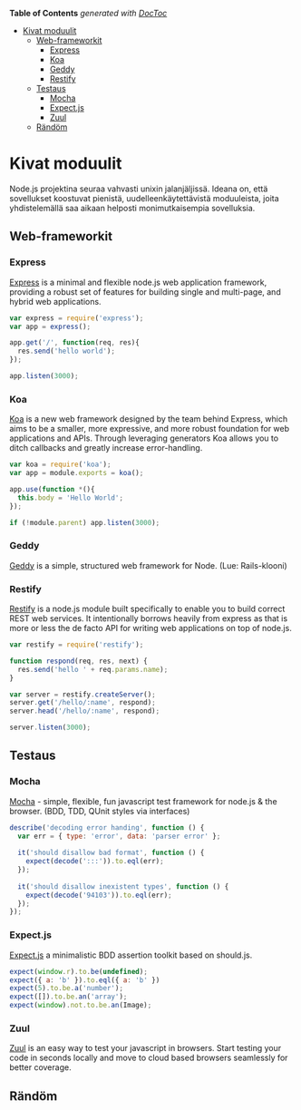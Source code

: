 **Table of Contents**  *generated with [DocToc](http://doctoc.herokuapp.com/)*

- [Kivat moduulit](#kivat-moduulit)
	- [Web-frameworkit](#web-frameworkit)
		- [Express](#express)
		- [Koa](#koa)
		- [Geddy](#geddy)
		- [Restify](#restify)
	- [Testaus](#testaus)
		- [Mocha](#mocha)
		- [Expect.js](#expectjs)
		- [Zuul](#zuul)
	- [Rändöm](#rändöm)

# Kivat moduulit

Node.js projektina seuraa vahvasti unixin jalanjäljissä. Ideana on, että sovellukset koostuvat pienistä, uudelleenkäytettävistä moduuleista, joita yhdistelemällä saa aikaan helposti monimutkaisempia sovelluksia.

## Web-frameworkit

### Express

[Express](http://expressjs.com/) is a minimal and flexible node.js web application framework, providing a robust set of features for building single and multi-page, and hybrid web applications.

```javascript
var express = require('express');
var app = express();

app.get('/', function(req, res){
  res.send('hello world');
});

app.listen(3000);
```

### Koa

[Koa](http://koajs.com/) is a new web framework designed by the team behind Express, which aims to be a smaller, more expressive, and more robust foundation for web applications and APIs. Through leveraging generators Koa allows you to ditch callbacks and greatly increase error-handling.

```javascript
var koa = require('koa');
var app = module.exports = koa();

app.use(function *(){
  this.body = 'Hello World';
});

if (!module.parent) app.listen(3000);
```

### Geddy

[Geddy](http://geddyjs.org/) is a simple, structured web framework for Node. (Lue: Rails-klooni)

### Restify

[Restify](http://mcavage.me/node-restify/) is a node.js module built specifically to enable you to build correct REST web services. It intentionally borrows heavily from express as that is more or less the de facto API for writing web applications on top of node.js.

```javascript
var restify = require('restify');

function respond(req, res, next) {
  res.send('hello ' + req.params.name);
}

var server = restify.createServer();
server.get('/hello/:name', respond);
server.head('/hello/:name', respond);

server.listen(3000);
```

## Testaus

### Mocha

[Mocha](https://github.com/visionmedia/mocha) - simple, flexible, fun javascript test framework for node.js & the browser. (BDD, TDD, QUnit styles via interfaces) 

```javascript
describe('decoding error handing', function () {
  var err = { type: 'error', data: 'parser error' };
  
  it('should disallow bad format', function () {
    expect(decode(':::')).to.eql(err);
  });
  
  it('should disallow inexistent types', function () {
    expect(decode('94103')).to.eql(err);
  });
});
```

### Expect.js

[Expect.js](https://github.com/learnboost/expect.js) a minimalistic BDD assertion toolkit based on should.js.

```javascript
expect(window.r).to.be(undefined);
expect({ a: 'b' }).to.eql({ a: 'b' })
expect(5).to.be.a('number');
expect([]).to.be.an('array');
expect(window).not.to.be.an(Image);
```

### Zuul

[Zuul](https://github.com/defunctzombie/zuul) is an easy way to test your javascript in browsers. Start testing your code in seconds locally and move to cloud based browsers seamlessly for better coverage.

## Rändöm
